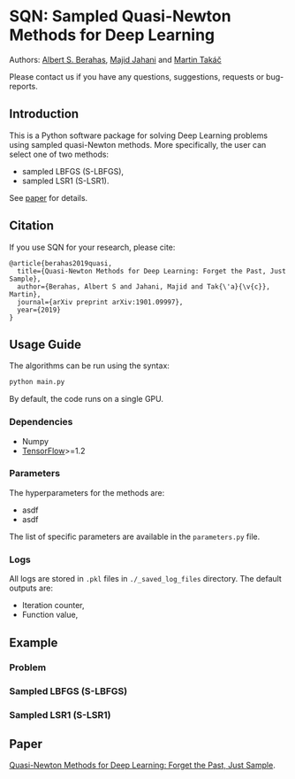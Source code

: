 # SQN: Sampled Quasi-Newton Methods for Deep Learning

Authors: [Albert S. Berahas](https://sites.google.com/a/u.northwestern.edu/albertsberahas/home), [Majid Jahani](http://coral.ise.lehigh.edu/maj316/) and [Martin Takáč](http://mtakac.com/)

Please contact us if you have any questions, suggestions, requests or bug-reports.

## Introduction
This is a Python software package for solving Deep Learning problems using sampled quasi-Newton methods. More specifically, the user can select one of two methods:
- sampled LBFGS (S-LBFGS),
- sampled LSR1 (S-LSR1).

See [paper](https://arxiv.org/abs/1901.09997) for details.

## Citation
If you use SQN for your research, please cite:

```
@article{berahas2019quasi,
  title={Quasi-Newton Methods for Deep Learning: Forget the Past, Just Sample},
  author={Berahas, Albert S and Jahani, Majid and Tak{\'a}{\v{c}}, Martin},
  journal={arXiv preprint arXiv:1901.09997},
  year={2019}
}
```

## Usage Guide
The algorithms can be run using the syntax:
```bash
python main.py
```

By default, the code runs on a single GPU.

### Dependencies
* Numpy
* [TensorFlow](https://www.tensorflow.org/)>=1.2

### Parameters
The hyperparameters for the methods are:
- asdf
- asdf

The list of specific parameters are available in the ``parameters.py`` file.

### Logs
All logs are stored in ``.pkl`` files in ``./_saved_log_files`` directory. The default outputs are:
- Iteration counter,
- Function value,

## Example

### Problem

### Sampled LBFGS (S-LBFGS)

### Sampled LSR1 (S-LSR1)

## Paper
[Quasi-Newton Methods for Deep Learning: Forget the Past, Just Sample](https://arxiv.org/abs/1901.09997). 

